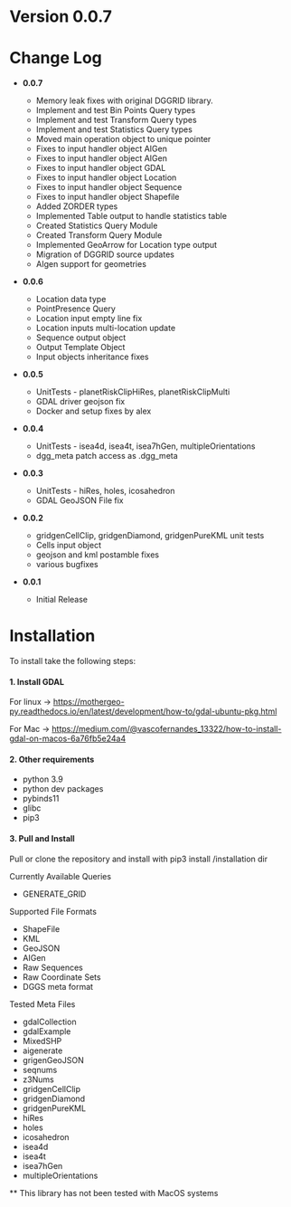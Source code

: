# Version 0.0.7
# Change Log

- **0.0.7**
  - Memory leak fixes with original DGGRID library.
  - Implement and test Bin Points Query types
  - Implement and test Transform Query types
  - Implement and test Statistics Query types
  - Moved main operation object to unique pointer
  - Fixes to input handler object AIGen
  - Fixes to input handler object AIGen
  - Fixes to input handler object GDAL
  - Fixes to input handler object Location
  - Fixes to input handler object Sequence
  - Fixes to input handler object Shapefile
  - Added ZORDER types
  - Implemented Table output to handle statistics table
  - Created Statistics Query Module
  - Created Transform Query Module
  - Implemented GeoArrow for Location type output
  - Migration of DGGRID source updates
  - AIgen support for geometries

- **0.0.6**
  - Location data type
  - PointPresence Query
  - Location input empty line fix
  - Location inputs multi-location update
  - Sequence output object
  - Output Template Object
  - Input objects inheritance fixes
  
- **0.0.5**
  - UnitTests - planetRiskClipHiRes, planetRiskClipMulti
  - GDAL driver geojson fix
  - Docker and setup fixes by alex

- **0.0.4**
  - UnitTests - isea4d, isea4t, isea7hGen, multipleOrientations
  - dgg_meta patch access as <query>.dgg_meta 

- **0.0.3**
  - UnitTests - hiRes, holes, icosahedron
  - GDAL GeoJSON File fix

- **0.0.2**
    - gridgenCellClip, gridgenDiamond, gridgenPureKML unit tests
    - Cells input object
    - geojson and kml postamble fixes
    - various bugfixes


- **0.0.1** 
  - Initial Release


# Installation

To install take the following steps:

#### 1. Install GDAL
For linux -> https://mothergeo-py.readthedocs.io/en/latest/development/how-to/gdal-ubuntu-pkg.html

For Mac -> https://medium.com/@vascofernandes_13322/how-to-install-gdal-on-macos-6a76fb5e24a4

#### 2. Other requirements

- python 3.9 
- python dev packages
- pybinds11
- glibc
- pip3

#### 3. Pull and Install
Pull or clone the repository and install with pip3 install /installation dir


Currently Available Queries

- GENERATE_GRID

Supported File Formats
- ShapeFile
- KML
- GeoJSON
- AIGen
- Raw Sequences
- Raw Coordinate Sets
- DGGS meta format

Tested Meta Files
- gdalCollection
- gdalExample
- MixedSHP
- aigenerate
- grigenGeoJSON
- seqnums
- z3Nums
- gridgenCellClip
- gridgenDiamond
- gridgenPureKML
- hiRes
- holes
- icosahedron
- isea4d
- isea4t
- isea7hGen
- multipleOrientations

** This library has not been tested with MacOS systems